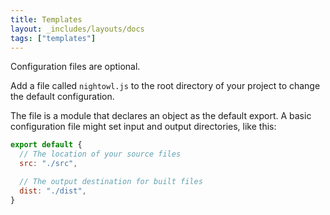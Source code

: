 ```yaml
---
title: Templates
layout: _includes/layouts/docs
tags: ["templates"]
---
```


Configuration files are optional.

Add a file called `nightowl.js` to the root directory of your project to change
the default configuration.

The file is a module that declares an object as the default export. A basic
configuration file might set input and output directories, like this:

```js
export default {
  // The location of your source files
  src: "./src",

  // The output destination for built files
  dist: "./dist",
}
```
